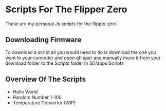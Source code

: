 # Scripts For The Flipper Zero

These are my personal Js scripts for the flipper zero

## Downloading Firmware

To download a script all you would need to do is download the one you want to your computer and open qflipper and manually move it from your download folder to the Scripts folder in SD/apps/Scripts

## Overview Of The Scripts

* Hello World
* Random Number 1-100
* Temperature Converter (WIP)
